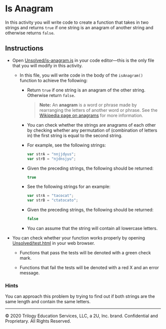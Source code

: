 # Is Anagram

In this activity you will write code to create a function that takes in two strings and returns `true` if one string is an anagram of another string and otherwise returns `false`.

## Instructions

* Open [Unsolved/is-anagram.js](Unsolved/is-anagram.js) in your code editor&mdash;this is the only file that you will modify in this activity.

  * In this file, you will write code in the body of the `isAnagram()` function to achieve the following:

    * Return `true` if one string is an anagram of the other string. Otherwise return `false`.

      > **Note:** An **anagram** is a word or phrase made by rearranging the letters of another word or phrase. See the [Wikipedia page on anagrams](https://en.wikipedia.org/wiki/Anagram) for more information.

    * You can check whether the strings are anagrams of each other by checking whether any permutation of (combination of letters in) the first string is equal to the second string.

    * For example, see the following strings:

      ```js
      var strA = "nnjjdyus";
      var strB = "njdnsjyu";
      ```

    * Given the preceding strings, the following should be returned:

      ```js
      true
      ```

    * See the following strings for an example:

      ```js
      var strA = "tacocat";
      var strB = "ctatocato";
      ```

    * Given the preceding strings, the following should be returned:

      ```js
      false
      ```

    * You can assume that the string will contain all lowercase letters.

* You can check whether your function works properly by opening [Unsolved/test.html](Unsolved/test.html) in your web browser.

  * Functions that pass the tests will be denoted with a green check mark.

  * Functions that fail the tests will be denoted with a red X and an error message.

### Hints

You can approach this problem by trying to find out if both strings are the same length and contain the same letters.

---

© 2020 Trilogy Education Services, LLC, a 2U, Inc. brand. Confidential and Proprietary. All Rights Reserved.
